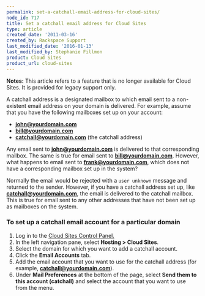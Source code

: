 ```yaml
---
permalink: set-a-catchall-email-address-for-cloud-sites/
node_id: 717
title: Set a catchall email address for Cloud Sites
type: article
created_date: '2011-03-16'
created_by: Rackspace Support
last_modified_date: '2016-01-13'
last_modified_by: Stephanie Fillmon
product: Cloud Sites
product_url: cloud-sites
---
```


**Notes:** This article refers to a feature that is no longer available
for Cloud Sites. It is provided for legacy support only.

A catchall address is a designated mailbox to which email sent to a
non-existent email address on your domain is delivered. For example,
assume that you have the following mailboxes set up on your account:

-   **john@yourdomain.com**
-   **bill@yourdomain.com**
-   **catchall@yourdomain.com** (the catchall address)

Any email sent to **john@yourdomain.com** is delivered to that corresponding
mailbox. The same is true for email sent to **bill@yourdomain.com**.
However, what happens to email sent to **frank@yourdomain.com**, which does
not have a corresponding mailbox set up in the system?

Normally the email would be rejected with a `user unknown` message and
returned to the sender. However, if you have a catchall address set up,
like **catchall@yourdomain.com**, the email is delivered to the catchall
mailbox. This is true for email sent to any other addresses that have
not been set up as mailboxes on the system.

### To set up a catchall email account for a particular domain

1.  Log in to the [Cloud Sites Control Panel.](https://manage.rackspacecloud.com)
2.  In the left navigation pane, select **Hosting > Cloud Sites**.
3.  Select the domain for which you want to add a catchall account.
4.  Click the **Email Accounts** tab.
5.  Add the email account that you want to use for the catchall address
    (for example, **catchall@yourdomain.com**).
6.  Under **Mail Preferences** at the bottom of the page, select **Send
    them to this account (catchall)** and select the account that you
    want to use from the menu.
